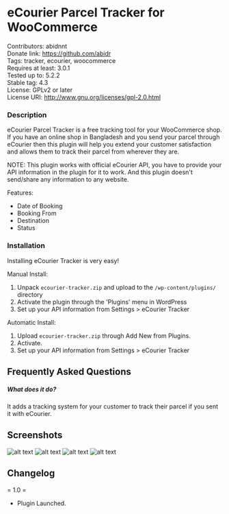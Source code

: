eCourier Parcel Tracker for WooCommerce
======
Contributors: abidnnt <br>
Donate link: https://github.com/abidr <br>
Tags: tracker, ecourier, woocommerce <br>
Requires at least: 3.0.1 <br>
Tested up to: 5.2.2 <br>
Stable tag: 4.3 <br>
License: GPLv2 or later <br>
License URI: http://www.gnu.org/licenses/gpl-2.0.html <br>

### Description

eCourier Parcel Tracker is a free tracking tool for your WooCommerce shop. If you have an online shop in Bangladesh and you send your parcel through eCourier then this plugin will help you extend your customer satisfaction and allows them to track their parcel from wherever they are.

NOTE: This plugin works with official eCourier API, you have to provide your API information in the plugin for it to work. And this plugin doesn't send/share any information to any website.

Features:

*   Date of Booking
*   Booking From
*   Destination
*   Status

### Installation

Installing eCourier Tracker is very easy!

Manual Install:
1. Unpack `ecourier-tracker.zip` and upload to the `/wp-content/plugins/` directory
2. Activate the plugin through the 'Plugins' menu in WordPress
3. Set up your API information from Settings > eCourier Tracker

Automatic Install:
1. Upload `ecourier-tracker.zip` through Add New from Plugins.
2. Activate.
3. Set up your API information from Settings > eCourier Tracker

## Frequently Asked Questions

##### What does it do?

It adds a tracking system for your customer to track their parcel if you sent it with eCourier.

## Screenshots

![alt text](https://i.ibb.co/7jvmndQ/image.png "Tracker Interface")
![alt text](https://i.ibb.co/dtb26XF/image.png "Parcel Add/View Button")
![alt text](https://i.ibb.co/fFzSykB/image.png "Automatically catches all data")
![alt text](https://i.ibb.co/hB2h78h/image.png "Shows information about the order once its inserted")

## Changelog

= 1.0 =
* Plugin Launched.